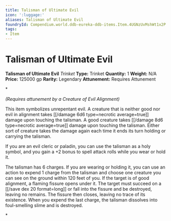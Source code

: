 ```yaml
---
title: Talisman of Ultimate Evil
icon: ':luggage:'
aliases: Talisman of Ultimate Evil
foundryId: Compendium.world.ddb-eureka-ddb-items.Item.4UGNzUvMshWt1x2P
tags:
- Item
---
```


# Talisman of Ultimate Evil

**Talisman of Ultimate Evil**
_Trinket_
**Type:** Trinket
**Quantity:** 1
**Weight:** N/A
**Price:** 125000 gp
**Rarity:** Legendary
**Attunement:** Requires Attunement

*<div class="item-attunement"><i>(Requires attunement by a Creature of Evil Alignment)</i><p>This item symbolizes unrepentant evil. A creature that is neither good nor evil in alignment takes  [[/damage 6d6 type=necrotic average=true]] damage upon touching the talisman. A good creature takes  [[/damage 8d6 type=necrotic average=true]] damage upon touching the talisman. Either sort of creature takes the damage again each time it ends its turn holding or carrying the talisman.

If you are an evil cleric or paladin, you can use the talisman as a holy symbol, and you gain a +2 bonus to spell attack rolls while you wear or hold it.

The talisman has 6 charges. If you are wearing or holding it, you can use an action to expend 1 charge from the talisman and choose one creature you can see on the ground within 120 feet of you. If the target is of good alignment, a flaming fissure opens under it. The target must succeed on a [[/save dex 20 format=long]] or fall into the fissure and be destroyed, leaving no remains. The fissure then closes, leaving no trace of its existence. When you expend the last charge, the talisman dissolves into foul-smelling slime and is destroyed.</p>*